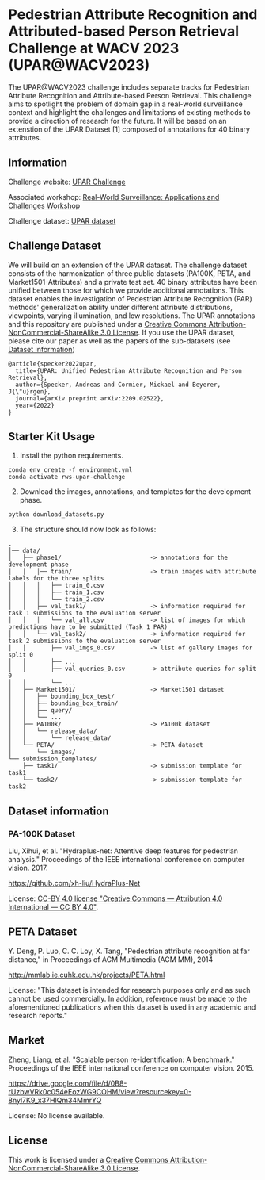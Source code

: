 # Pedestrian Attribute Recognition and Attributed-based Person Retrieval Challenge at WACV 2023 (UPAR@WACV2023)

The UPAR@WACV2023 challenge includes separate tracks for Pedestrian Attribute Recognition and Attribute-based Person
Retrieval.
This challenge aims to spotlight the problem of domain gap in a real-world surveillance context and highlight the
challenges and limitations of existing methods to provide a direction of research for the future.
It will be based on an extenstion of the UPAR Dataset [1] composed of annotations for 40 binary attributes.

## Information
Challenge website: [UPAR Challenge](https://chalearnlap.cvc.uab.cat/challenge/52/description/)

Associated workshop: [Real-World Surveillance: Applications and Challenges Workshop](https://vap.aau.dk/rws-wacv2023/)

Challenge dataset: [UPAR dataset](https://arxiv.org/abs/2209.02522)

## Challenge Dataset
We will build on an extension of the UPAR dataset.
The challenge dataset consists of the harmonization of three public datasets (PA100K, PETA, and Market1501-Attributes) and a private test set.
40 binary attributes have been unified between those for which we provide additional annotations.
This dataset enables the investigation of Pedestrian Attribute Recognition (PAR) methods' generalization ability under different attribute distributions, viewpoints, varying illumination, and low resolutions.
The UPAR annotations and this repository are published under a <a rel="license" href="http://creativecommons.org/licenses/by-nc-sa/3.0/de/">Creative Commons Attribution-NonCommercial-ShareAlike 3.0 License</a>.
If you use the UPAR dataset, please cite our paper as well as the papers of the sub-datasets (see [Dataset information](#Datasetinformation))
```
@article{specker2022upar,
  title={UPAR: Unified Pedestrian Attribute Recognition and Person Retrieval},
  author={Specker, Andreas and Cormier, Mickael and Beyerer, J{\"u}rgen},
  journal={arXiv preprint arXiv:2209.02522},
  year={2022}
}
```

## Starter Kit Usage
1. Install the python requirements.
```
conda env create -f environment.yml
conda activate rws-upar-challenge
```
2. Download the images, annotations, and templates for the development phase.
```
python download_datasets.py
```
3. The structure should now look as follows:
```
.
│── data/                               
│   ├── phase1/                         -> annotations for the development phase
│   │   │── train/                      -> train images with attribute labels for the three splits             
│   │   │   ├── train_0.csv
│   │   │   ├── train_1.csv
│   │   │   └── train_2.csv
│   │   ├── val_task1/                  -> information required for task 1 submissions to the evaluation server
│   │   │   └── val_all.csv             -> list of images for which predictions have to be submitted (Task 1 PAR)
│   │   └── val_task2/                  -> information required for task 2 submissions to the evaluation server
│   │       ├── val_imgs_0.csv          -> list of gallery images for split 0
│   │       ├── ...
│   │       ├── val_queries_0.csv       -> attribute queries for split 0
│   │       └── ...
│   ├── Market1501/                     -> Market1501 dataset
│   │   ├── bounding_box_test/
│   │   ├── bounding_box_train/
│   │   ├── query/
│   │   └── ...
│   ├── PA100k/                         -> PA100k dataset
│   │   └── release_data/
│   │       └── release_data/
│   └── PETA/                           -> PETA dataset
│       └── images/
└── submission_templates/
    ├── task1/                          -> submission template for task1
    └── task2/                          -> submission template for task2
```

## Dataset information
### PA-100K Dataset
Liu, Xihui, et al. "Hydraplus-net: Attentive deep features for pedestrian analysis." Proceedings of the IEEE international conference on computer vision. 2017.

https://github.com/xh-liu/HydraPlus-Net

License: [CC-BY 4.0 license "Creative Commons — Attribution 4.0 International — CC BY 4.0"](https://creativecommons.org/licenses/by/4.0/).

## PETA Dataset
Y. Deng, P. Luo, C. C. Loy, X. Tang, "Pedestrian attribute recognition at far distance," in Proceedings of ACM Multimedia (ACM MM), 2014

http://mmlab.ie.cuhk.edu.hk/projects/PETA.html

License: "This dataset is intended for research purposes only and as such cannot be used commercially. In addition, reference must be made to the aforementioned publications when this dataset is used in any academic and research reports."

## Market
Zheng, Liang, et al. "Scalable person re-identification: A benchmark." Proceedings of the IEEE international conference on computer vision. 2015.

https://drive.google.com/file/d/0B8-rUzbwVRk0c054eEozWG9COHM/view?resourcekey=0-8nyl7K9_x37HlQm34MmrYQ

License: No license available.


## License
This work is licensed under a <a rel="license" href="http://creativecommons.org/licenses/by-nc-sa/3.0/de/">Creative Commons Attribution-NonCommercial-ShareAlike 3.0 License</a>.
